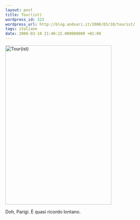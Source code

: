 ```yaml
---
layout: post
title: Tour(ist)
wordpress_id: 323
wordpress_url: http://blog.andvari.it/2008/03/10/tourist/
tags: italiano
date: 2008-03-10 21:40:22.000000000 +01:00
---
```

<a href="http://www.flickr.com/photos/helios89/2324358805/" title="Tour(ist) by Heliøs, on Flickr"><img src="http://farm4.static.flickr.com/3274/2324358805_8070240845.jpg" alt="Tour(ist)" height="500" width="333" /></a>

Doh, Parigi. È quasi ricordo lontano.
